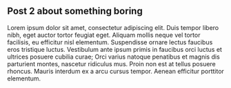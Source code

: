 ## Post 2 about something boring

Lorem ipsum dolor sit amet, consectetur adipiscing elit. Duis tempor libero nibh, eget auctor tortor feugiat eget. Aliquam mollis neque vel tortor facilisis, eu efficitur nisl elementum. Suspendisse ornare lectus faucibus eros tristique luctus. Vestibulum ante ipsum primis in faucibus orci luctus et ultrices posuere cubilia curae; Orci varius natoque penatibus et magnis dis parturient montes, nascetur ridiculus mus. Proin non est at tellus posuere rhoncus. Mauris interdum ex a arcu cursus tempor. Aenean efficitur porttitor elementum.
